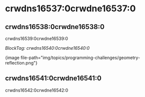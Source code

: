 # crwdns16537:0crwdne16537:0

## crwdns16538:0crwdne16538:0

crwdns16539:0crwdne16539:0

*BlockTag: crwdns16540:0crwdne16540:0*

{image file-path="img/topics/programming-challenges/geometry-reflection.png"}

## crwdns16541:0crwdne16541:0

crwdns16542:0crwdne16542:0